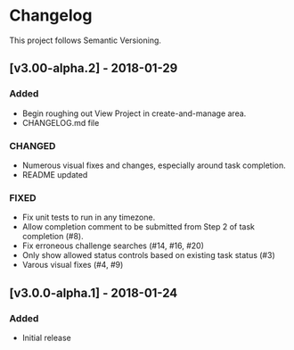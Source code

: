 # Changelog
This project follows Semantic Versioning.

## [v3.00-alpha.2] - 2018-01-29
### Added
- Begin roughing out View Project in create-and-manage area.
- CHANGELOG.md file

### CHANGED
- Numerous visual fixes and changes, especially around task completion.
- README updated

### FIXED
- Fix unit tests to run in any timezone.
- Allow completion comment to be submitted from Step 2 of task completion (#8).
- Fix erroneous challenge searches (#14, #16, #20)
- Only show allowed status controls based on existing task status (#3)
- Varous visual fixes (#4, #9)

## [v3.0.0-alpha.1] - 2018-01-24
### Added
- Initial release
